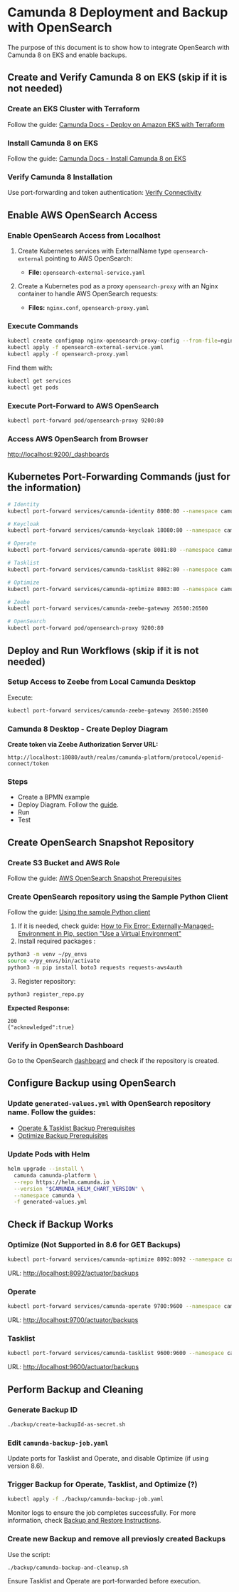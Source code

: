 # Camunda 8 Deployment and Backup with OpenSearch

The purpose of this document is to show how to integrate OpenSearch with Camunda 8 on EKS and enable backups.

## Create and Verify Camunda 8 on EKS (skip if it is not needed)

### Create an EKS Cluster with Terraform
Follow the guide:
[Camunda Docs - Deploy on Amazon EKS with Terraform](https://docs.camunda.io/docs/self-managed/setup/deploy/amazon/amazon-eks/eks-terraform/)

### Install Camunda 8 on EKS
Follow the guide:
[Camunda Docs - Install Camunda 8 on EKS](https://docs.camunda.io/docs/self-managed/setup/deploy/amazon/amazon-eks/eks-helm/)

### Verify Camunda 8 Installation
Use port-forwarding and token authentication:
[Verify Connectivity](https://docs.camunda.io/docs/self-managed/setup/deploy/amazon/amazon-eks/eks-helm/#verify-connectivity-to-camunda-8)

## Enable AWS OpenSearch Access

### Enable OpenSearch Access from Localhost
1. Create Kubernetes services with ExternalName type `opensearch-external` pointing to AWS OpenSearch:
   - **File:** `opensearch-external-service.yaml`

2. Create a Kubernetes pod as a proxy `opensearch-proxy` with an Nginx container to handle AWS OpenSearch requests:
   - **Files:** `nginx.conf`, `opensearch-proxy.yaml`

### Execute Commands
```bash
kubectl create configmap nginx-opensearch-proxy-config --from-file=nginx.conf
kubectl apply -f opensearch-external-service.yaml
kubectl apply -f opensearch-proxy.yaml
```
Find them with:
```bash
kubectl get services
kubectl get pods
```

### Execute Port-Forward to AWS OpenSearch
```bash
kubectl port-forward pod/opensearch-proxy 9200:80
```

### Access AWS OpenSearch from Browser
[http://localhost:9200/_dashboards](http://localhost:9200/_dashboards)

## Kubernetes Port-Forwarding Commands (just for the information)
```bash
# Identity
kubectl port-forward services/camunda-identity 8080:80 --namespace camunda

# Keycloak
kubectl port-forward services/camunda-keycloak 18080:80 --namespace camunda

# Operate
kubectl port-forward services/camunda-operate 8081:80 --namespace camunda

# Tasklist
kubectl port-forward services/camunda-tasklist 8082:80 --namespace camunda

# Optimize
kubectl port-forward services/camunda-optimize 8083:80 --namespace camunda

# Zeebe
kubectl port-forward services/camunda-zeebe-gateway 26500:26500

# OpenSearch
kubectl port-forward pod/opensearch-proxy 9200:80
```

## Deploy and Run Workflows (skip if it is not needed)
### Setup Access to Zeebe from Local Camunda Desktop
Execute:
```bash
kubectl port-forward services/camunda-zeebe-gateway 26500:26500
```

### Camunda 8 Desktop - Create Deploy Diagram
**Create token via Zeebe Authorization Server URL:**
```
http://localhost:18080/auth/realms/camunda-platform/protocol/openid-connect/token
```

### Steps
- Create a BPMN example
- Deploy Diagram. Follow the [guide](https://docs.camunda.io/docs/self-managed/modeler/desktop-modeler/deploy-to-self-managed/?auth=oauth).
- Run
- Test

## Create OpenSearch Snapshot Repository
### Create S3 Bucket and AWS Role
Follow the guide:
[AWS OpenSearch Snapshot Prerequisites](https://docs.aws.amazon.com/opensearch-service/latest/developerguide/managedomains-snapshots.html#managedomains-snapshot-prerequisites)

### Create OpenSearch repository using the Sample Python Client
Follow the guide:
[Using the sample Python client](https://docs.aws.amazon.com/opensearch-service/latest/developerguide/managedomains-snapshot-registerdirectory.html)
1. If it is needed, check guide: [How to Fix Error: Externally-Managed-Environment in Pip, section "Use a Virtual Environment"
](https://builtin.com/articles/error-externally-managed-environment)
2. Install required packages :
```bash
python3 -m venv ~/py_envs
source ~/py_envs/bin/activate
python3 -m pip install boto3 requests requests-aws4auth
```
3. Register repository:
```bash
python3 register_repo.py
```
**Expected Response:**
```
200
{"acknowledged":true}
```

### Verify in OpenSearch Dashboard
Go to the OpenSearch [dashboard](http://localhost:9200/_dashboards) and check if the repository is created.

## Configure Backup using OpenSearch
### Update `generated-values.yml` with OpenSearch repository name. Follow the guides:
- [Operate & Tasklist Backup Prerequisites](https://docs.camunda.io/docs/self-managed/operational-guides/backup-restore/operate-tasklist-backup/#prerequisites)
- [Optimize Backup Prerequisites](https://docs.camunda.io/docs/self-managed/operational-guides/backup-restore/optimize-backup/#prerequisites)

### Update Pods with Helm
```bash
helm upgrade --install \
  camunda camunda-platform \
  --repo https://helm.camunda.io \
  --version "$CAMUNDA_HELM_CHART_VERSION" \
  --namespace camunda \
  -f generated-values.yml
```

## Check if Backup Works

### Optimize (Not Supported in 8.6 for GET Backups)
```bash
kubectl port-forward services/camunda-optimize 8092:8092 --namespace camunda
```
URL: [http://localhost:8092/actuator/backups](http://localhost:8092/actuator/backups)

### Operate
```bash
kubectl port-forward services/camunda-operate 9700:9600 --namespace camunda
```
URL: [http://localhost:9700/actuator/backups](http://localhost:9700/actuator/backups)

### Tasklist
```bash
kubectl port-forward services/camunda-tasklist 9600:9600 --namespace camunda
```
URL: [http://localhost:9600/actuator/backups](http://localhost:9600/actuator/backups)

## Perform Backup and Cleaning

### Generate Backup ID
```bash
./backup/create-backupId-as-secret.sh
```

### Edit `camunda-backup-job.yaml`
Update ports for Tasklist and Operate, and disable Optimize (if using version 8.6).

### Trigger Backup for Operate, Tasklist, and Optimize (?)
```bash
kubectl apply -f ./backup/camunda-backup-job.yaml
```
Monitor logs to ensure the job completes successfully. For more information, check [Backup and Restore Instructions](https://github.com/camunda-consulting/c8-devops-workshop/blob/main/03%20-%20Lab%203%20-%20Backup%20and%20Restore/Instructions.md#perform-backup).

### Create new Backup and remove all previosly created Backups
Use the script:
```bash
./backup/camunda-backup-and-cleanup.sh
```
Ensure Tasklist and Operate are port-forwarded before execution.
